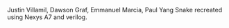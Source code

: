 Justin Villamil, Dawson Graf, Emmanuel Marcia, Paul Yang
Snake recreated using Nexys A7 and verilog.
